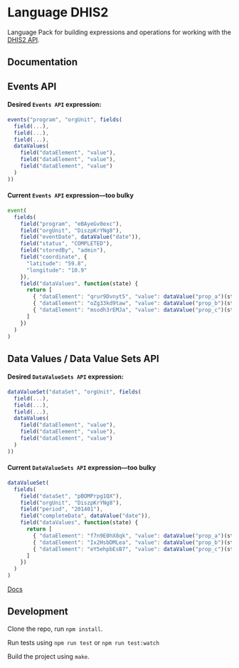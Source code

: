 Language DHIS2
==============

Language Pack for building expressions and operations for working with
the [DHIS2 API](http://dhis2.github.io/dhis2-docs/master/en/developer/html/dhis2_developer_manual.html).

Documentation
-------------
## Events API

#### Desired `Events API` expression:
```js
events("program", "orgUnit", fields(
  field(...),
  field(...),
  field(...),
  dataValues(
    field("dataElement", "value"),
    field("dataElement", "value"),
    field("dataElement", "value")
  )
))
```

#### Current `Events API` expression—too bulky
```js
event(
  fields(
    field("program", "eBAyeGv0exc"),
    field("orgUnit", "DiszpKrYNg8"),
    field("eventDate", dataValue("date")),
    field("status", "COMPLETED"),
    field("storedBy", "admin"),
    field("coordinate", {
      "latitude": "59.8",
      "longitude": "10.9"
    }),
    field("dataValues", function(state) {
      return [
        { "dataElement": "qrur9Dvnyt5", "value": dataValue("prop_a")(state) },
        { "dataElement": "oZg33kd9taw", "value": dataValue("prop_b")(state) },
        { "dataElement": "msodh3rEMJa", "value": dataValue("prop_c")(state) }
      ]
    })
  )
)
```

## Data Values / Data Value Sets API

#### Desired `DataValueSets API` expression:
```js
dataValueSet("dataSet", "orgUnit", fields(
  field(...),
  field(...),
  field(...),
  dataValues(
    field("dataElement", "value"),
    field("dataElement", "value"),
    field("dataElement", "value")
  )
))
```

#### Current `DataValueSets API` expression—too bulky
```js
dataValueSet(
  fields(
    field("dataSet", "pBOMPrpg1QX"),
    field("orgUnit", "DiszpKrYNg8"),
    field("period", "201401"),
    field("completeData", dataValue("date")),
    field("dataValues", function(state) {
      return [
        { "dataElement": "f7n9E0hX8qk", "value": dataValue("prop_a")(state) },
        { "dataElement": "Ix2HsbDMLea", "value": dataValue("prop_b")(state) },
        { "dataElement": "eY5ehpbEsB7", "value": dataValue("prop_c")(state) }
      ]
    })
  )
)
```

[Docs](docs/index)


Development
-----------

Clone the repo, run `npm install`.

Run tests using `npm run test` or `npm run test:watch`

Build the project using `make`.

